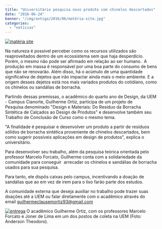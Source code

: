 ```yaml
---
title: "Universitário pesquisa novo produto com chinelos descartados"
date: "2016-06-24"
banner: "/img/antigo/2016/06/matéria-site.jpg"
categories: 
  - "noticias"
---
```


[![matéria site](/img/antigo/2016/06/matéria-site.jpg)](/img/antigo/2016/06/matéria-site.jpg)

Na natureza é possível perceber como os recursos utilizados são reaproveitados dentro de um ecossistema sem que haja desperdício. Porém, o mesmo não pode ser afirmado em relação ao ser humano.  A produção em massa é responsável por uma boa parte do consumo de bens que não se renovarão. Além disso, há o acúmulo de uma quantidade significativa de dejetos que irão impactar ainda mais o meio ambiente. E a origem desses dejetos está nos mais variados produtos do cotidiano, como os chinelos ou sandálias de borracha.

Partindo dessas premissas, o acadêmico do quarto ano de Design, da UEM - Campus Cianorte, Guilherme Ortiz, participa de um projeto de Pesquisa denominado "Design e Materiais: Do Resíduo da Borracha Sintética de Calçados ao Design de Produtos" e desenvolve também seu Trabalho de Conclusão de Curso como o mesmo tema.

"A finalidade é pesquisar e desenvolver um produto a partir de resíduos sólidos de borracha sintética proveniente de chinelos descartados, bem como sugerir possíveis aplicações em design de produtos", explica o universitário.

Para desenvolver seu trabalho, além da pesquisa teórica orientada pelo professor Marcelo Forcato, Guilherme conta com a solidariedade da comunidade para conseguir  arrecadar os chinelos e sandálias de borracha usados para sua pesquisa.

Para tanto, ele dispôs caixas pelo campus, incentivando a doação de sandálias que ao em vez de irem para o lixo farão parte dos estudos.

A comunidade externa que deseja auxiliar no trabalho pode trazer suas doações até a UEM ou falar diretamente com o acadêmico através do email guilhermeclausemortiz93@gmail.com 

[![entrega](/img/antigo/2016/06/entrega.jpg)](/img/antigo/2016/06/entrega.jpg) O acadêmico Guilherme Ortiz, com os professores Marcelo Forcato e Joner de Lima em um dos postos de coleta na UEM (Foto: Anderson Theodoro).
